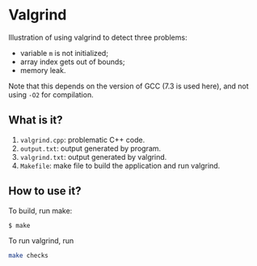 # Valgrind
Illustration of using valgrind to detect three problems:
  * variable `m` is not initialized;
  * array index gets out of bounds;
  * memory leak.

Note that this depends on the version of GCC (7.3 is used here), and
not using `-O2` for compilation.

## What is it?
1. `valgrind.cpp`: problematic C++ code.
1. `output.txt`: output generated by program.
1. `valgrind.txt`: output generated by valgrind.
1. `Makefile`: make file to build the application and run valgrind.

## How to use it?
To build, run make:
```bash
$ make
```

To run valgrind, run
```bash
make checks
```
